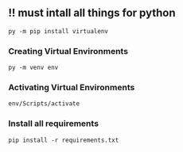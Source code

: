 ## !! must intall all things for python

```
py -m pip install virtualenv
```

### Creating Virtual Environments

```
py -m venv env
```

### Activating Virtual Environments

```
env/Scripts/activate
```

### Install all requirements

```
pip install -r requirements.txt
```
